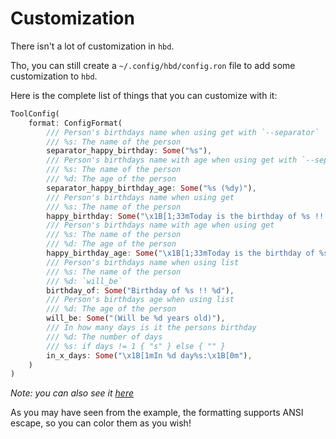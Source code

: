 # Customization

There isn't a lot of customization in `hbd`.

Tho, you can still create a `~/.config/hbd/config.ron` file to add some customization to `hbd`.

Here is the complete list of things that you can customize with it:

```rs
ToolConfig(
    format: ConfigFormat(
        /// Person's birthdays name when using get with `--separator`
        /// %s: The name of the person
        separator_happy_birthday: Some("%s"),
        /// Person's birthdays name with age when using get with `--separator`
        /// %s: The name of the person
        /// %d: The age of the person
        separator_happy_birthday_age: Some("%s (%dy)"),
        /// Person's birthdays name when using get
        /// %s: The name of the person
        happy_birthday: Some("\x1B[1;33mToday is the birthday of %s !!!\x1B[0m"),
        /// Person's birthdays name with age when using get
        /// %s: The name of the person
        /// %d: The age of the person
        happy_birthday_age: Some("\x1B[1;33mToday is the birthday of %s (%d years old) !!!\x1B[0m"),
        /// Person's birthdays name when using list
        /// %s: The name of the person
        /// %d: `will_be`
        birthday_of: Some("Birthday of %s !! %d"),
        /// Person's birthdays age when using list
        /// %d: The age of the person
        will_be: Some("(Will be %d years old)"),
        /// In how many days is it the persons birthday
        /// %d: The number of days
        /// %s: if days != 1 { "s" } else { "" }
        in_x_days: Some("\x1B[1mIn %d day%s:\x1B[0m"),
    )
)
```

_Note: you can also see it [here](./config.ron)_

As you may have seen from the example, the formatting supports ANSI escape, so you can color them as you wish!
